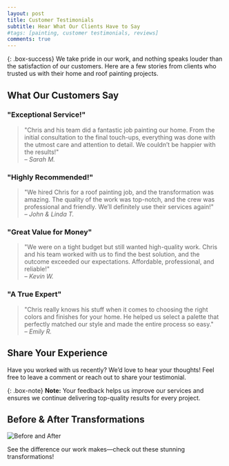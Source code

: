 ```yaml
---
layout: post
title: Customer Testimonials
subtitle: Hear What Our Clients Have to Say
#tags: [painting, customer testimonials, reviews]
comments: true
---
```


{: .box-success}
We take pride in our work, and nothing speaks louder than the satisfaction of our customers. Here are a few stories from clients who trusted us with their home and roof painting projects.

## What Our Customers Say

### "Exceptional Service!"
> "Chris and his team did a fantastic job painting our home. From the initial consultation to the final touch-ups, everything was done with the utmost care and attention to detail. We couldn’t be happier with the results!"  
> *– Sarah M.*

### "Highly Recommended!"
> "We hired Chris for a roof painting job, and the transformation was amazing. The quality of the work was top-notch, and the crew was professional and friendly. We’ll definitely use their services again!"  
> *– John & Linda T.*

### "Great Value for Money"
> "We were on a tight budget but still wanted high-quality work. Chris and his team worked with us to find the best solution, and the outcome exceeded our expectations. Affordable, professional, and reliable!"  
> *– Kevin W.*

### "A True Expert"
> "Chris really knows his stuff when it comes to choosing the right colors and finishes for your home. He helped us select a palette that perfectly matched our style and made the entire process so easy."  
> *– Emily R.*

## Share Your Experience

Have you worked with us recently? We’d love to hear your thoughts! Feel free to leave a comment or reach out to share your testimonial.

{: .box-note}
**Note:** Your feedback helps us improve our services and ensures we continue delivering top-quality results for every project.

## Before & After Transformations

![Before and After](https://example.com/before-after.jpg)

See the difference our work makes—check out these stunning transformations!
